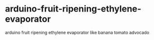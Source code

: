 # arduino-fruit-ripening-ethylene-evaporator
arduino fruit ripening ethylene evaporator like banana tomato advocado
